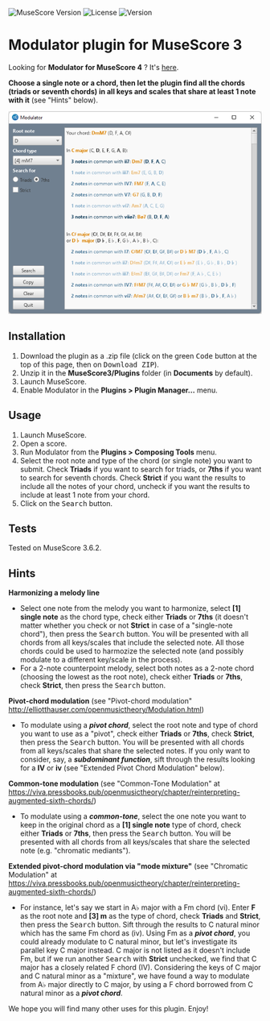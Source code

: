 ![MuseScore Version](https://img.shields.io/badge/musescore-3-orange.svg)
![License](https://img.shields.io/badge/license-GPL-green.svg)
![Version](https://img.shields.io/badge/version-v1.1.0-blue.svg)

# Modulator plugin for MuseScore 3
Looking for **Modulator for MuseScore 4** ? It's [here](https://github.com/madjyc/Modulator_MuseScore4).

**Choose a single note or a chord, then let the plugin find all the chords (triads or seventh chords) in all keys and scales that share at least 1 note with it** (see "Hints" below).

![screenshot](modulator_screenshot.png)

## Installation
1.  Download the plugin as a .zip file (click on the green <kbd>Code</kbd> button at the top of this page, then on <kbd>Download ZIP</kbd>).
2.  Unzip it in the **MuseScore3/Plugins** folder (in **Documents** by default).
3.  Launch MuseScore.
4.  Enable Modulator in the **Plugins > Plugin Manager...** menu.

## Usage
1. Launch MuseScore.
2. Open a score.
3. Run Modulator from the **Plugins > Composing Tools** menu.
4. Select the root note and type of the chord (or single note) you want to submit.
   Check **Triads** if you want to search for triads, or **7ths** if you want to search for seventh chords.
   Check **Strict** if you want the results to include all the notes of your chord, uncheck if you want the results to include at least 1 note from your chord.
5. Click on the <kbd>Search</kbd> button.

## Tests
Tested on MuseScore 3.6.2.

## Hints
**Harmonizing a melody line**
  - Select one note from the melody you want to harmonize, select **[1] single note** as the chord type, check either **Triads** or **7ths** (it doesn't matter whether you check or not **Strict** in case of a "single-note chord"), then press the <kbd>Search</kbd> button. You will be presented with all chords from all keys/scales that include the selected note. All those chords could be used to harmozize the selected note (and possibly modulate to a different key/scale in the process).
  - For a 2-note counterpoint melody, select both notes as a 2-note chord (choosing the lowest as the root note), check either **Triads** or **7ths**, check **Strict**, then press the <kbd>Search</kbd> button.

**Pivot-chord modulation** (see "Pivot-chord modulation" http://elliotthauser.com/openmusictheory/Modulation.html)
  - To modulate using a ***pivot chord***, select the root note and type of chord you want to use as a "pivot", check either **Triads** or **7ths**, check **Strict**, then press the <kbd>Search</kbd> button. You will be presented with all chords from all keys/scales that share the selected notes. If you only want to consider, say, a ***subdominant function***, sift through the results looking for a **IV** or **iv** (see "Extended Pivot Chord Modulation" below).

**Common-tone modulation** (see "Common-Tone Modulation" at https://viva.pressbooks.pub/openmusictheory/chapter/reinterpreting-augmented-sixth-chords/)
  - To modulate using a ***common-tone***, select the one note you want to keep in the original chord as a **[1] single note** type of chord, check either **Triads** or **7ths**, then press the <kbd>Search</kbd> button. You will be presented with all chords from all keys/scales that share the selected note (e.g. "chromatic mediants").

**Extended pivot-chord modulation via "mode mixture"** (see "Chromatic Modulation" at https://viva.pressbooks.pub/openmusictheory/chapter/reinterpreting-augmented-sixth-chords/)
  - For instance, let's say we start in A♭ major with a Fm chord (vi). Enter **F** as the root note and **[3] m** as the type of chord, check **Triads** and **Strict**, then press the <kbd>Search</kbd> button. Sift through the results to C natural minor which has the same Fm chord as (iv). Using Fm as a ***pivot chord***, you could already modulate to C natural minor, but let's investigate its parallel key C major instead. C major is not listed as it doesn't include Fm, but if we run another <kbd>Search</kbd> with **Strict** unchecked, we find that C major has a closely related F chord (IV). Considering the keys of C major and C natural minor as a "mixture", we have found a way to modulate from A♭ major directly to C major, by using a F chord borrowed from C natural minor as a ***pivot chord***.

We hope you will find many other uses for this plugin. Enjoy!
